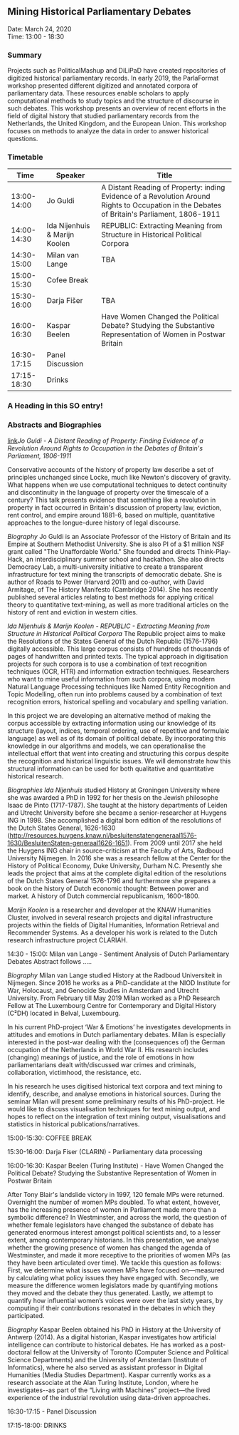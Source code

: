 ## Mining Historical Parliamentary Debates

Date: March 24, 2020 <br />
Time: 13:00 - 18:30

### Summary
Projects such as PoliticalMashup and DiLiPaD have created repositories of digitized historical parliamentary records. In early 2019, the ParlaFormat workshop presented different digitized and annotated corpora of parliamentary data. These resources enable scholars to apply computational methods to study topics and the structure of discourse in such debates. This workshop presents an overview of recent efforts in the field of digital history that studied parliamentary records from the Netherlands, the United Kingdom, and the European Union. This workshop focuses on methods to analyze the data in order to answer historical questions.

### Timetable

| Time  |Speaker|Title|
|---|---|---|
|13:00-14:00|Jo Guldi|<a name='talk1'></a>A Distant Reading of Property: inding Evidence of a Revolution Around Rights to Occupation in the Debates of Britain's Parliament, 1806-1911|
|14:00-14:30|Ida Nijenhuis & Marijn Koolen|REPUBLIC: Extracting Meaning from Structure in Historical Political Corpora|
|14:30-15:00|Milan van Lange|TBA|
|15:00-15:30|Cofee Break||
|15:30-16:00|Darja Fišer|TBA|
|16:00-16:30|Kaspar Beelen|Have Women Changed the Political Debate? Studying the Substantive Representation of Women in Postwar Britain|
|16:30-17:15|Panel Discussion||
|17:15-18:30|Drinks||

### <a name="head1234"></a>A Heading in this SO entry!

### Abstracts and Biographies
[link](#talk1)*Jo Guldi - A Distant Reading of Property: Finding Evidence of a Revolution Around Rights to Occupation in the Debates of Britain's Parliament, 1806-1911*

Conservative accounts of the history of property law describe a set of principles unchanged since Locke, much like Newton's discovery of gravity.  What happens when we use computational techniques to detect continuity and discontinuity in the language of property over the timescale of a century?  This talk presents evidence that something like a revolution in property in fact occurred in Britain's discussion of property law, eviction, rent control, and empire around 1881-6, based on multiple, quantitative approaches to the longue-duree history of legal discourse.  

_Biography_
Jo Guldi is an Associate Professor of the History of Britain and its Empire at Southern Methodist University.  She is also PI of a $1 million NSF grant called "The Unaffordable World."  She founded and directs Think-Play-Hack, an interdisciplinary summer school and hackathon.   She also directs Democracy Lab, a multi-university initiative to create a transparent infrastructure for text mining the transcripts of democratic debate.   She is author of Roads to Power (Harvard 2011) and co-author, with David Armitage, of The History Manifesto (Cambridge 2014).  She has recently published several articles relating to best methods for applying critical theory to quantitative text-mining, as well as more traditional articles on the history of rent and eviction in western cities.

*Ida Nijenhuis & Marijn Koolen - REPUBLIC - Extracting Meaning from Structure in Historical Political Corpora*
The Republic project aims to make the Resolutions of the States General of the Dutch Republic (1576-1796) digitally accessible. This large corpus consists of hundreds of thousands of pages of handwritten and printed texts. The typical approach in digitisation projects for such corpora is to use a combination of text recognition techniques (OCR, HTR) and information extraction techniques. Researchers who want to mine useful information from such corpora, using modern Natural Language Processing techniques like Named Entity Recognition and Topic Modelling, often run into problems caused by a combination of text recognition errors, historical spelling and vocabulary and spelling variation.

In this project we are developing an alternative method of making the corpus accessible by extracting information using our knowledge of its structure (layout, indices, temporal ordering, use of repetitive and formulaic language) as well as of its domain of political debate. By incorporating this knowledge in our algorithms and models, we can operationalise the intellectual effort that went into creating and structuring this corpus despite the recognition and historical linguistic issues. We will demonstrate how this structural information can be used for both qualitative and quantitative historical research.

_Biographies_
*Ida Nijenhuis* studied History at Groningen University where she was awarded a PhD in 1992 for her thesis on the Jewish philosophe Isaac de Pinto (1717-1787). She taught at the history departments of Leiden and Utrecht University before she became a senior-researcher at Huygens ING in 1998. She accomplished a digital born edition of the resolutions of the Dutch States General, 1626-1630 (http://resources.huygens.knaw.nl/besluitenstatengeneraal1576-1630/BesluitenStaten-generaal1626-1651). From 2009 until 2017 she held the Huygens ING chair in source-criticism at the Faculty of Arts, Radboud University Nijmegen. In 2016 she was a research fellow at the Center for the History of Political Economy, Duke University, Durham N.C. Presently she leads the project that aims at the complete digital edition of the resolutions of the Dutch States General 1576-1796 and furthermore she prepares a book on the history of Dutch economic thought: Between power and market. A history of Dutch commercial republicanism, 1600-1800.

*Marijn Koolen* is a researcher and developer at the KNAW Humanities Cluster, involved in several research projects and digital infrastructure projects within the fields of Digital Humanities, Information Retrieval and Recommender Systems. As a developer his work is related to the Dutch research infrastructure project CLARIAH.


14:30 - 15:00: Milan van Lange - Sentiment Analysis of Dutch Parliamentary Debates
Abstract follows .....

_Biography_
Milan van Lange studied History at the Radboud Universiteit in Nijmegen. Since 2016 he works as a PhD-candidate at the NIOD Institute for War, Holocaust, and Genocide Studies in Amsterdam and Utrecht University. From February till May 2019 Milan worked as a PhD Research Fellow at The Luxembourg Centre for Contemporary and Digital History (C²DH) located in Belval, Luxembourg.
 
In his current PhD-project ‘War & Emotions’ he investigates developments in attitudes and emotions in Dutch parliamentary debates. Milan is especially interested in the post-war dealing with the (consequences of) the German occupation of the Netherlands in World War II. His research includes (changing) meanings of justice, and the role of emotions in how parliamentarians dealt with/discussed war crimes and criminals, collaboration, victimhood, the resistance, etc.
 
In his research he uses digitised historical text corpora and text mining to identify, describe, and analyse emotions in historical sources. During the seminar Milan will present some preliminary results of his PhD-project. He would like to discuss visualisation techniques for text mining output, and hopes to reflect on the integration of text mining output, visualisations and statistics in historical publications/narratives.
 

15:00-15:30: COFFEE BREAK

15:30-16:00: Darja Fiser (CLARIN) - Parliamentary data processing

16:00-16:30: Kaspar Beelen (Turing Institute) - Have Women Changed the Political Debate? Studying the Substantive Representation of Women in Postwar Britain

After Tony Blair's landslide victory in 1997, 120 female MPs were returned. Overnight the number of women MPs doubled. To what extent, however, has the increasing presence of women in Parliament made more than a symbolic difference? In Westminster, and across the world, the question of whether female legislators have
changed the substance of debate has generated enormous interest amongst political scientists and, to a lesser extent, among contemporary historians. In this presentation, we analyse whether the growing presence of women has changed the agenda of Westminster, and made it more receptive to the priorities of women MPs (as they have been articulated over time). We tackle this question as follows: First, we determine what issues women MPs have focused on—measured by calculating what policy issues they have engaged with.  Secondly, we measure the difference women legislators made by quantifying motions they moved and the debate they thus generated. Lastly, we attempt to quantify how influential women’s voices were over the last sixty years, by computing if their contributions resonated in the debates in which they participated.

_Biography_
Kaspar Beelen obtained his PhD in History at the University of Antwerp (2014). As a digital historian, Kaspar investigates how artificial intelligence can contribute to historical debates. He has worked as a post-doctoral fellow at the University of Toronto (Computer Science and Political Science Departments) and the University of Amsterdam (Institute of Informatics), where he also served as assistant professor in Digital Humanities (Media Studies Department). Kaspar currently works as a research associate at the Alan Turing Institute, London, where he investigates--as part of the “Living with Machines” project—the lived experience of the industrial revolution using data-driven approaches.

16:30-17:15 - Panel Discussion 

17:15-18:00: DRINKS 
